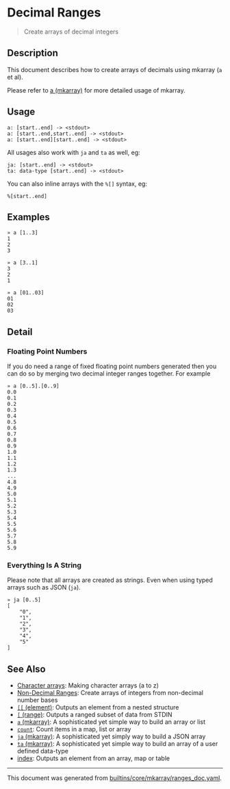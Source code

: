 # Decimal Ranges

> Create arrays of decimal integers

## Description

This document describes how to create arrays of decimals using mkarray (`a` et
al).

Please refer to [a (mkarray)](../commands/a.md) for more detailed usage of mkarray.

## Usage

```
a: [start..end] -> <stdout>
a: [start..end,start..end] -> <stdout>
a: [start..end][start..end] -> <stdout>
```

All usages also work with `ja` and `ta` as well, eg:

```
ja: [start..end] -> <stdout>
ta: data-type [start..end] -> <stdout>
```

You can also inline arrays with the `%[]` syntax, eg:

```
%[start..end]
```

## Examples

```
» a [1..3]
1
2
3
```

```
» a [3..1]
3
2
1
```

```
» a [01..03]
01
02
03
```

## Detail

### Floating Point Numbers

If you do need a range of fixed floating point numbers generated then you can
do so by merging two decimal integer ranges together. For example

```
» a [0..5].[0..9]
0.0
0.1
0.2
0.3
0.4
0.5
0.6
0.7
0.8
0.9
1.0
1.1
1.2
1.3
...
4.8
4.9
5.0
5.1
5.2
5.3
5.4
5.5
5.6
5.7
5.8
5.9
```

### Everything Is A String

Please note that all arrays are created as strings. Even when using typed
arrays such as JSON (`ja`).

```
» ja [0..5]
[
    "0",
    "1",
    "2",
    "3",
    "4",
    "5"
] 
```

## See Also

* [Character arrays](../mkarray/character.md):
  Making character arrays (a to z)
* [Non-Decimal Ranges](../mkarray/non-decimal.md):
  Create arrays of integers from non-decimal number bases
* [`[[` (element)](../commands/element.md):
  Outputs an element from a nested structure
* [`[` (range)](../commands/range.md):
  Outputs a ranged subset of data from STDIN
* [`a` (mkarray)](../commands/a.md):
  A sophisticated yet simple way to build an array or list
* [`count`](../commands/count.md):
  Count items in a map, list or array
* [`ja` (mkarray)](../commands/ja.md):
  A sophisticated yet simply way to build a JSON array
* [`ta` (mkarray)](../commands/ta.md):
  A sophisticated yet simple way to build an array of a user defined data-type
* [index](../commands/item-index.md):
  Outputs an element from an array, map or table

<hr/>

This document was generated from [builtins/core/mkarray/ranges_doc.yaml](https://github.com/lmorg/murex/blob/master/builtins/core/mkarray/ranges_doc.yaml).